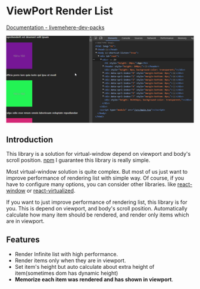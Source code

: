 # ViewPort Render List

[Documentation - livemehere-dev-packs](https://livemehere.github.io/livemehere-dev-packs/docs/viewport-render-list/what-is-this)

![example](https://github.com/livemehere/livemehere-dev-packs/blob/master/packages/viewport-render-list/img/example.gif)

## Introduction

This library is a solution for virtual-window depend on viewport and body's scroll position. [npm](https://www.npmjs.com/package/viewport-render-list/)
I guarantee this library is really simple.

Most virtual-window solution is quite complex. But most of us just want to improve performance of rendering list with simple way.
Of course, if you have to configure many options, you can consider other libraries. like [react-window](https://www.npmjs.com/package/react-window) or [react-virtualized](https://www.npmjs.com/package/react-virtualized).

If you want to just improve performance of rendering list, this library is for you.
This is depend on viewport, and body's scroll position.
Automatically calculate how many item should be rendered, and render only items which are in viewport.

## Features

- Render Infinite list with high performance.
- Render items only when they are in viewport.
- Set item's height but auto calculate about extra height of item(sometimes dom has dynamic height)
- **Memorize each item was rendered and has shown in viewport**.
